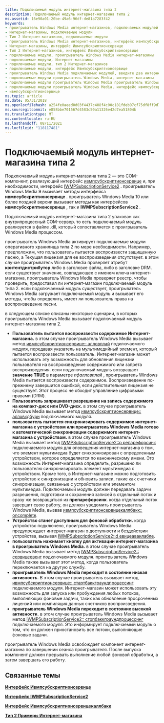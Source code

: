 ```yaml
---
title: Подключаемый модуль интернет-магазина типа 2
description: Подключаемый модуль интернет-магазина типа 2
ms.assetid: 16e90a01-20be-49a6-96df-de81a7283f42
keywords:
- проигрыватель Windows Media интернет-магазинов, подключаемых модулей
- Интернет-магазины, подключаемые модули
- Тип 2 Интернет-магазинов, подключаемые модули
- проигрыватель Windows Media интернет-магазинов, интерфейс ивмпсубскриптионсервице
- Интернет-магазины, интерфейс Ивмпсубскриптионсервице
- Тип 2 Интернет-магазинов, интерфейс Ивмпсубскриптионсервице
- подключаемые модули, проигрыватель Windows Media интернет-магазины
- подключаемые модули, Интернет-магазины
- подключаемые модули, тип 2 Интернет-магазинов
- подключаемые модули, интерфейс Ивмпсубскриптионсервице
- проигрыватель Windows Media подключаемых модулей, введите два интернет-магазина
- подключаемые модули проигрыватель Windows Media, интернет-магазины
- подключаемые модули проигрыватель Windows Media проигрыватель Windows Media интернет-магазинов
- подключаемые модули проигрыватель Windows Media, интерфейс ивмпсубскриптионсервице
- ивмпсубскриптионсервице
ms.topic: article
ms.date: 05/31/2018
ms.openlocfilehash: a254fe0aeed0d03f4437c408f4c00c181fdeb07cf75df8ff9d7a1139ea284150
ms.sourcegitcommit: e858bbe701567d4583c50a11326e42d7ea51804b
ms.translationtype: MT
ms.contentlocale: ru-RU
ms.lasthandoff: 08/11/2021
ms.locfileid: "118117481"
---
```

# <a name="type-2-online-store-plug-in"></a>Подключаемый модуль интернет-магазина типа 2

Подключаемый модуль интернет-магазина типа 2 — это COM-компонент, реализующий интерфейс [ивмпсубскриптионсервице](/previous-versions/windows/desktop/api/subscriptionservices/nn-subscriptionservices-iwmpsubscriptionservice) и, при необходимости, интерфейс [IWMPSubscriptionService2](/previous-versions/windows/desktop/api/subscriptionservices/nn-subscriptionservices-iwmpsubscriptionservice2) . проигрыватель Windows Media 9 вызывает методы интерфейса **ивмпсубскриптионсервице** . проигрыватель Windows Media 10 или более поздней версии вызывает методы как интерфейсов **ивмпсубскриптионсервице** , так и **IWMPSubscriptionService2** .

Подключаемый модуль интернет-магазина типа 2 упакован как внутрипроцессный COM-сервер. то есть подключаемый модуль реализуется в файле .dll, который сопоставляется с проигрыватель Windows Media процессом.

проигрыватель Windows Media активирует подключаемые модули оперативного хранилища типа 2 по мере необходимости. Например, предположим, что пользователь пытается воспроизвести защищенную песню, а Текущая лицензия для ее воспроизведения отсутствует. в этом случае проигрыватель Windows Media проверяет атрибут **контентдистрибутор** либо в заголовке файла, либо в заголовке DRM. если существует значение, совпадающее с именем ключа интернет-магазина, проигрыватель Windows Media проверяет реестр, чтобы проверить, предоставил ли интернет-магазин подключаемый модуль типа 2. если подключаемый модуль существует, проигрыватель Windows Media загружает подключаемый модуль и вызывает его методы, чтобы определить, имеет ли пользователь права на воспроизведение песни.

в следующем списке описаны некоторые сценарии, в которых проигрыватель Windows Media вызывает подключаемый модуль интернет-магазина типа 2.

-   **Пользователь пытается воспроизвести содержимое Интернет-магазина.** в этом случае проигрыватель Windows Media вызывает метод [ивмпсубскриптионсервице:: алловплай](/previous-versions/windows/desktop/api/subscriptionservices/nf-subscriptionservices-iwmpsubscriptionservice-allowplay) подключаемого модуля, передавая указатель на мультимедийный элемент, который пытается воспроизвести пользователь. Интернет-магазин может использовать эту возможность для обновления лицензии пользователя на воспроизведение содержимого или запрета воспроизведения. если подключаемый модуль возвращает **значение TRUE** в параметре *пфалловплай* , проигрыватель Windows Media пытается воспроизвести содержимое. Воспроизведение по-прежнему завершится ошибкой, если действительная лицензия не существует. Этот процесс не обходит управление цифровыми правами (DRM).
-   **Пользователь запрашивает разрешение на запись содержимого на компакт-диск или DVD-диск.** в этом случае проигрыватель Windows Media вызывает метод [ивмпсубскриптионсервице:: алловкдбурн](/previous-versions/windows/desktop/api/subscriptionservices/nf-subscriptionservices-iwmpsubscriptionservice-allowcdburn) подключаемого модуля.
-   **пользователь пытается синхронизировать содержимое интернет-магазина с устройством или проигрыватель Windows Media готово к автоматической синхронизации содержимого интернет-магазина с устройством.** в этом случае проигрыватель Windows Media вызывает метод [IWMPSubscriptionService2::p репарефорсинк](/previous-versions/windows/desktop/api/subscriptionservices/nf-subscriptionservices-iwmpsubscriptionservice2-prepareforsync) подключаемого модуля для оповещения интернет-магазина о том, что элемент мультимедиа будет синхронизирован с определенным устройством, которое определяется по каноническому имени. Это возможность Интернет-магазина определить, разрешено ли пользователю синхронизировать элемент мультимедиа с устройством. Кроме того, в Интернет-магазине можно подготовить устройство к синхронизации и обновить записи, такие как счетчики синхронизации, связанные с устройством или элементом мультимедиа. Подключаемый модуль должен передавать задачи разрешения, подготовки и сохранения записей в отдельный поток и сразу же возвращаться из **препарефорсинк**. когда отдельный поток завершит свою работу, он должен уведомить проигрыватель Windows Media, вызвав [ивмпсубскриптионсервицекаллбакк:: oncomplete](/previous-versions/windows/desktop/api/subscriptionservices/nf-subscriptionservices-iwmpsubscriptionservicecallback-oncomplete).
-   **Устройство станет доступным для фоновой обработки.** когда устройство подключено, проигрыватель Windows Media предупреждает интернет-магазин о доступности и бездействии устройства, вызывая [IWMPSubscriptionService2::d евицеаваилабле](/previous-versions/windows/desktop/api/subscriptionservices/nf-subscriptionservices-iwmpsubscriptionservice2-deviceavailable).
-   **пользователь нажимает кнопку для активации интернет-магазина в проигрыватель Windows Media.** в этом случае проигрыватель Windows Media вызывает метод [IWMPSubscriptionService2:: сервицеевент](/previous-versions/windows/desktop/api/subscriptionservices/nf-subscriptionservices-iwmpsubscriptionservice2-serviceevent) подключаемого модуля. проигрыватель Windows Media также вызывает этот метод, когда пользователь переключается на другую службу.
-   **проигрыватель Windows Media переходит в состояние низкая активность.** В этом случае проигрыватель вызывает метод [ивмпсубскриптионсервице:: стартбаккграундпроцессинг](/previous-versions/windows/desktop/api/subscriptionservices/nf-subscriptionservices-iwmpsubscriptionservice-startbackgroundprocessing) подключаемого модуля. Интернет-магазин может использовать эту возможность для запуска или пробуждения любых потоков, выполняющих фоновые задачи, таких как обновление просроченных лицензий или компиляция данных счетчиков воспроизведения.
-   **проигрыватель Windows Media переходит в состояние высокой активности.** в этом случае проигрыватель Windows Media вызывает метод [IWMPSubscriptionService2:: стопбаккграундпроцессинг](/previous-versions/windows/desktop/api/subscriptionservices/nf-subscriptionservices-iwmpsubscriptionservice2-stopbackgroundprocessing) подключаемого модуля. Это информирует подключаемый модуль о том, что он должен приостановить все потоки, выполняющие фоновые задачи.

проигрыватель Windows Media освобождает компонент интернет-магазина по завершении сеанса проигрывателя. После выпуска компонент должен прерывать выполнение любой фоновой обработки, а затем завершать его работу.

## <a name="related-topics"></a>Связанные темы

<dl> <dt>

[**Интерфейс Ивмпсубскриптионсервице**](/previous-versions/windows/desktop/api/subscriptionservices/nn-subscriptionservices-iwmpsubscriptionservice)
</dt> <dt>

[**Интерфейс IWMPSubscriptionService2**](/previous-versions/windows/desktop/api/subscriptionservices/nn-subscriptionservices-iwmpsubscriptionservice2)
</dt> <dt>

[**Интерфейс Ивмпсубскриптионсервицекаллбакк**](/previous-versions/windows/desktop/api/subscriptionservices/nn-subscriptionservices-iwmpsubscriptionservicecallback)
</dt> <dt>

[**Тип 2 Примеры Интернет-магазина**](type-2-online-store-samples.md)
</dt> </dl>

 

 




